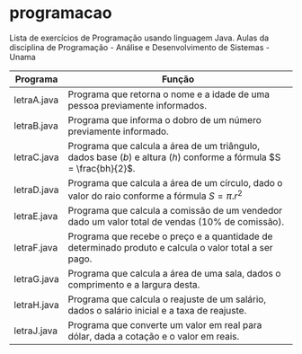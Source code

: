 # programacao

Lista de exercícios de Programação usando linguagem Java.
Aulas da disciplina de Programação - Análise e Desenvolvimento de Sistemas - Unama

|Programa | Função|
|---------|-------|
|letraA.java | Programa que retorna o nome e a idade de uma pessoa previamente informados.|
|letraB.java | Programa que informa o dobro de um número previamente informado.|
|letraC.java | Programa que calcula a área de um triângulo, dados base ($b$) e altura ($h$) conforme a fórmula $S = \frac{bh}{2}$.|
|letraD.java | Programa que calcula a área de um círculo, dado o valor do raio conforme a fórmula $S = \pi.r^2$|
|letraE.java | Programa que calcula a comissão de um vendedor dado um valor total de vendas (10% de comissão).|
|letraF.java | Programa que recebe o preço e a quantidade de determinado produto e calcula o valor total a ser pago.|
|letraG.java | Programa que calcula a área de uma sala, dados o comprimento e a largura desta.|
|letraH.java | Programa que calcula o reajuste de um salário, dados o salário inicial e a taxa de reajuste.|
|letraJ.java | Programa que converte um valor em real para dólar, dada a cotação e o valor em reais.|
